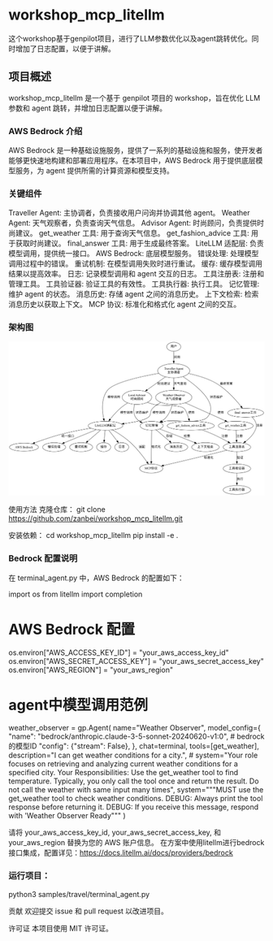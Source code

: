 # workshop_mcp_litellm
这个workshop基于genpilot项目，进行了LLM参数优化以及agent跳转优化。同时增加了日志配置，以便于讲解。

## 项目概述
workshop_mcp_litellm 是一个基于 genpilot 项目的 workshop，旨在优化 LLM 参数和 agent 跳转，并增加日志配置以便于讲解。

### AWS Bedrock 介绍
AWS Bedrock 是一种基础设施服务，提供了一系列的基础设施和服务，使开发者能够更快速地构建和部署应用程序。在本项目中，AWS Bedrock 用于提供底层模型服务，为 agent 提供所需的计算资源和模型支持。

### 关键组件
Traveller Agent: 主协调者，负责接收用户问询并协调其他 agent。
Weather Agent: 天气观察者，负责查询天气信息。
Advisor Agent: 时尚顾问，负责提供时尚建议。
get_weather 工具: 用于查询天气信息。
get_fashion_advice 工具: 用于获取时尚建议。
final_answer 工具: 用于生成最终答案。
LiteLLM 适配层: 负责模型调用，提供统一接口。
AWS Bedrock: 底层模型服务。
错误处理: 处理模型调用过程中的错误。
重试机制: 在模型调用失败时进行重试。
缓存: 缓存模型调用结果以提高效率。
日志: 记录模型调用和 agent 交互的日志。
工具注册表: 注册和管理工具。
工具验证器: 验证工具的有效性。
工具执行器: 执行工具。
记忆管理: 维护 agent 的状态。
消息历史: 存储 agent 之间的消息历史。
上下文检索: 检索消息历史以获取上下文。
MCP 协议: 标准化和格式化 agent 之间的交互。

### 架构图
![流程架构图](./genpilot_mcp_architecture_updated.png)


使用方法
克隆仓库：
git clone https://github.com/zanbei/workshop_mcp_litellm.git

安装依赖：
cd workshop_mcp_litellm
pip install -e .


### Bedrock 配置说明
在 terminal_agent.py 中，AWS Bedrock 的配置如下：

import os
from litellm import completion

# AWS Bedrock 配置
os.environ["AWS_ACCESS_KEY_ID"] = "your_aws_access_key_id"
os.environ["AWS_SECRET_ACCESS_KEY"] = "your_aws_secret_access_key"
os.environ["AWS_REGION"] = "your_aws_region"

# agent中模型调用范例
weather_observer = gp.Agent(
    name="Weather Observer",
    model_config={
        "name": "bedrock/anthropic.claude-3-5-sonnet-20240620-v1:0", # bedrock的模型ID
        "config": {"stream": False},
    },
    chat=terminal,
    tools=[get_weather],
    description="I can get weather conditions for a city.",
    # system="Your role focuses on retrieving and analyzing current weather conditions for a specified city. Your Responsibilities: Use the get_weather tool to find temperature. Typically, you only call the tool once and return the result. Do not call the weather with same input many times",
    system="""MUST use the get_weather tool to check weather conditions.
    DEBUG: Always print the tool response before returning it.
    DEBUG: If you receive this message, respond with 'Weather Observer Ready"""
)

请将 your_aws_access_key_id, your_aws_secret_access_key, 和 your_aws_region 替换为您的 AWS 账户信息。
在方案中使用litellm进行bedrock接口集成，配置详见：https://docs.litellm.ai/docs/providers/bedrock

### 运行项目：
python3 samples/travel/terminal_agent.py

贡献
欢迎提交 issue 和 pull request 以改进项目。

许可证
本项目使用 MIT 许可证。